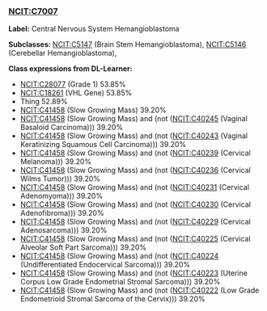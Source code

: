 
### [NCIT:C7007](http://purl.obolibrary.org/obo/NCIT_C7007)
**Label:** Central Nervous System Hemangioblastoma

**Subclasses:** [NCIT:C5147](http://purl.obolibrary.org/obo/NCIT_C5147) (Brain Stem Hemangioblastoma), [NCIT:C5146](http://purl.obolibrary.org/obo/NCIT_C5146) (Cerebellar Hemangioblastoma), 

**Class expressions from DL-Learner:**

- [NCIT:C28077](http://purl.obolibrary.org/obo/NCIT_C28077) (Grade 1) 53.85%
- [NCIT:C18261](http://purl.obolibrary.org/obo/NCIT_C18261) (VHL Gene) 53.85%
- Thing 52.89%
- [NCIT:C41458](http://purl.obolibrary.org/obo/NCIT_C41458) (Slow Growing Mass) 39.20%
- [NCIT:C41458](http://purl.obolibrary.org/obo/NCIT_C41458) (Slow Growing Mass) and (not ([NCIT:C40245](http://purl.obolibrary.org/obo/NCIT_C40245) (Vaginal Basaloid Carcinoma))) 39.20%
- [NCIT:C41458](http://purl.obolibrary.org/obo/NCIT_C41458) (Slow Growing Mass) and (not ([NCIT:C40243](http://purl.obolibrary.org/obo/NCIT_C40243) (Vaginal Keratinizing Squamous Cell Carcinoma))) 39.20%
- [NCIT:C41458](http://purl.obolibrary.org/obo/NCIT_C41458) (Slow Growing Mass) and (not ([NCIT:C40239](http://purl.obolibrary.org/obo/NCIT_C40239) (Cervical Melanoma))) 39.20%
- [NCIT:C41458](http://purl.obolibrary.org/obo/NCIT_C41458) (Slow Growing Mass) and (not ([NCIT:C40236](http://purl.obolibrary.org/obo/NCIT_C40236) (Cervical Wilms Tumor))) 39.20%
- [NCIT:C41458](http://purl.obolibrary.org/obo/NCIT_C41458) (Slow Growing Mass) and (not ([NCIT:C40231](http://purl.obolibrary.org/obo/NCIT_C40231) (Cervical Adenomyoma))) 39.20%
- [NCIT:C41458](http://purl.obolibrary.org/obo/NCIT_C41458) (Slow Growing Mass) and (not ([NCIT:C40230](http://purl.obolibrary.org/obo/NCIT_C40230) (Cervical Adenofibroma))) 39.20%
- [NCIT:C41458](http://purl.obolibrary.org/obo/NCIT_C41458) (Slow Growing Mass) and (not ([NCIT:C40229](http://purl.obolibrary.org/obo/NCIT_C40229) (Cervical Adenosarcoma))) 39.20%
- [NCIT:C41458](http://purl.obolibrary.org/obo/NCIT_C41458) (Slow Growing Mass) and (not ([NCIT:C40225](http://purl.obolibrary.org/obo/NCIT_C40225) (Cervical Alveolar Soft Part Sarcoma))) 39.20%
- [NCIT:C41458](http://purl.obolibrary.org/obo/NCIT_C41458) (Slow Growing Mass) and (not ([NCIT:C40224](http://purl.obolibrary.org/obo/NCIT_C40224) (Undifferentiated Endocervical Sarcoma))) 39.20%
- [NCIT:C41458](http://purl.obolibrary.org/obo/NCIT_C41458) (Slow Growing Mass) and (not ([NCIT:C40223](http://purl.obolibrary.org/obo/NCIT_C40223) (Uterine Corpus Low Grade Endometrial Stromal Sarcoma))) 39.20%
- [NCIT:C41458](http://purl.obolibrary.org/obo/NCIT_C41458) (Slow Growing Mass) and (not ([NCIT:C40222](http://purl.obolibrary.org/obo/NCIT_C40222) (Low Grade Endometrioid Stromal Sarcoma of the Cervix))) 39.20%



